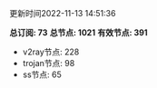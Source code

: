 更新时间2022-11-13 14:51:36

**总订阅: 73**
**总节点: 1021**
**有效节点: 391**
- v2ray节点: 228
- trojan节点: 98
- ss节点: 65
